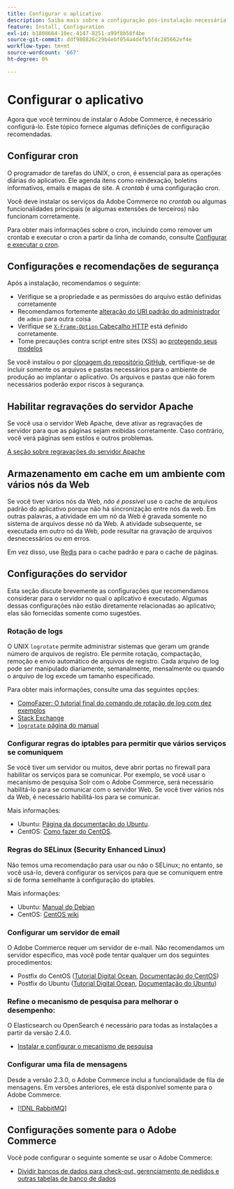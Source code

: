 ```yaml
---
title: Configurar o aplicativo
description: Saiba mais sobre a configuração pós-instalação necessária para implantações locais do Adobe Commerce.
feature: Install, Configuration
exl-id: b1808664-10ec-4147-8251-a99f8b58f4be
source-git-commit: ddf988826c29b4ebf054a4d4fb5f4c285662ef4e
workflow-type: tm+mt
source-wordcount: '667'
ht-degree: 0%

---
```


# Configurar o aplicativo

Agora que você terminou de instalar o Adobe Commerce, é necessário configurá-lo. Este tópico fornece algumas definições de configuração recomendadas.

## Configurar cron

O programador de tarefas do UNIX, o cron, é essencial para as operações diárias do aplicativo. Ele agenda itens como reindexação, boletins informativos, emails e mapas de site. A *crontab* é uma configuração cron.

Você deve instalar os serviços da Adobe Commerce no *crontab* ou algumas funcionalidades principais (e algumas extensões de terceiros) não funcionam corretamente.

Para obter mais informações sobre o cron, incluindo como remover um crontab e executar o cron a partir da linha de comando, consulte [Configurar e executar o cron](../../configuration/cli/configure-cron-jobs.md).

## Configurações e recomendações de segurança

Após a instalação, recomendamos o seguinte:

* Verifique se a propriedade e as permissões do arquivo estão definidas corretamente
* Recomendamos fortemente [alteração do URI padrão do administrador](../tutorials/admin-uri.md) de `admin` para outra coisa
* Verifique se [`X-Frame-Option` Cabeçalho HTTP](../../configuration/security/xframe-options.md) está definido corretamente.
* Tome precauções contra script entre sites (XSS) ao [protegendo seus modelos](https://developer.adobe.com/commerce/php/development/security/cross-site-scripting/)

Se você instalou o por [clonagem do repositório GitHub](https://developer.adobe.com/commerce/contributor/guides/install/clone-repository/), certifique-se de incluir somente os arquivos e pastas necessários para o ambiente de produção ao implantar o aplicativo. Os arquivos e pastas que não forem necessários poderão expor riscos à segurança.

## Habilitar regravações do servidor Apache

Se você usa o servidor Web Apache, deve ativar as regravações de servidor para que as páginas sejam exibidas corretamente. Caso contrário, você verá páginas sem estilos e outros problemas.

[A seção sobre regravações do servidor Apache](../prerequisites/web-server/apache.md#apache-rewrites-and-htaccess)

## Armazenamento em cache em um ambiente com vários nós da Web

Se você tiver vários nós da Web, *não é possível* use o cache de arquivos padrão do aplicativo porque não há sincronização entre nós da web. Em outras palavras, a atividade em um nó da Web é gravada somente no sistema de arquivos desse nó da Web. A atividade subsequente, se executada em outro nó da Web, pode resultar na gravação de arquivos desnecessários ou em erros.

Em vez disso, use [Redis](../../configuration/cache/config-redis.md) para o cache padrão e para o cache de páginas.

## Configurações do servidor

Esta seção discute brevemente as configurações que recomendamos considerar para o servidor no qual o aplicativo é executado. Algumas dessas configurações não estão diretamente relacionadas ao aplicativo; elas são fornecidas somente como sugestões.

### Rotação de logs

O UNIX `logrotate` permite administrar sistemas que geram um grande número de arquivos de registro. Ele permite rotação, compactação, remoção e envio automático de arquivos de registro. Cada arquivo de log pode ser manipulado diariamente, semanalmente, mensalmente ou quando o arquivo de log excede um tamanho especificado.

Para obter mais informações, consulte uma das seguintes opções:

* [ComoFazer: O tutorial final do comando de rotação de log com dez exemplos](https://www.thegeekstuff.com/2010/07/logrotate-examples)
* [Stack Exchange](https://unix.stackexchange.com/questions/85662/how-to-properly-automatically-manually-rotate-log-files-for-production-rails-app)
* [`logrotate` página do manual](https://linuxconfig.org/logrotate-8-manual-page)

### Configurar regras do iptables para permitir que vários serviços se comuniquem

Se você tiver um servidor ou muitos, deve abrir portas no firewall para habilitar os serviços para se comunicar. Por exemplo, se você usar o mecanismo de pesquisa Solr com o Adobe Commerce, será necessário habilitá-lo para se comunicar com o servidor Web. Se você tiver vários nós da Web, é necessário habilitá-los para se comunicar.

Mais informações:

* Ubuntu: [Página da documentação do Ubuntu](https://help.ubuntu.com/community/IptablesHowTo).
* CentOS: [Como fazer do CentOS](https://wiki.centos.org/HowTos%282f%29Network%282f%29IPTables.html).

### Regras do SELinux (Security Enhanced Linux)

Não temos uma recomendação para usar ou não o SELinux; no entanto, se você usá-lo, deverá configurar os serviços para que se comuniquem entre si de forma semelhante à configuração do iptables.

Mais informações:

* Ubuntu: [Manual do Debian](https://debian-handbook.info/browse/stable/sect.selinux.html)
* CentOS: [CentOS wiki](https://wiki.centos.org/HowTos/SELinux)

### Configurar um servidor de email

O Adobe Commerce requer um servidor de e-mail. Não recomendamos um servidor específico, mas você pode tentar qualquer um dos seguintes procedimentos:

* Postfix do CentOS ([Tutorial Digital Ocean](https://www.digitalocean.com/community/tutorials/how-to-install-postfix-on-centos-6), [Documentação do CentOS](https://www.centos.org))
* Postfix do Ubuntu ([Tutorial Digital Ocean](https://www.digitalocean.com/community/tutorials/how-to-install-and-setup-postfix-on-ubuntu-14-04), [Documentação do Ubuntu](https://help.ubuntu.com/community/MailServer))

### Refine o mecanismo de pesquisa para melhorar o desempenho:

O Elasticsearch ou OpenSearch é necessário para todas as instalações a partir da versão 2.4.0.

* [Instalar e configurar o mecanismo de pesquisa](../../configuration/search/overview-search.md)

### Configurar uma fila de mensagens

Desde a versão 2.3.0, o Adobe Commerce inclui a funcionalidade de fila de mensagens. Em versões anteriores, ele está disponível somente para o Adobe Commerce.

* [[!DNL RabbitMQ]](../../configuration/queues/message-queue-framework.md)

## Configurações somente para o Adobe Commerce

Você pode configurar o seguinte somente se usar o Adobe Commerce:

* [Dividir bancos de dados para check-out, gerenciamento de pedidos e outras tabelas de banco de dados](../../configuration/storage/multi-master.md)
